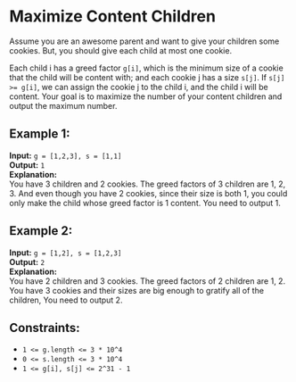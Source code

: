 # Maximize Content Children

Assume you are an awesome parent and want to give your children some cookies. But, you should give each child at most one cookie.

Each child i has a greed factor `g[i]`, which is the minimum size of a cookie that the child will be content with; and each cookie j has a size `s[j]`. If `s[j] >= g[i]`, we can assign the cookie j to the child i, and the child i will be content. Your goal is to maximize the number of your content children and output the maximum number.

## Example 1:

**Input:** `g = [1,2,3], s = [1,1]`  
**Output:** `1`  
**Explanation:**  
You have 3 children and 2 cookies. The greed factors of 3 children are 1, 2, 3. 
And even though you have 2 cookies, since their size is both 1, you could only make the child whose greed factor is 1 content.
You need to output 1.

## Example 2:

**Input:** `g = [1,2], s = [1,2,3]`  
**Output:** `2`  
**Explanation:**  
You have 2 children and 3 cookies. The greed factors of 2 children are 1, 2. 
You have 3 cookies and their sizes are big enough to gratify all of the children, 
You need to output 2.

## Constraints:

- `1 <= g.length <= 3 * 10^4`
- `0 <= s.length <= 3 * 10^4`
- `1 <= g[i], s[j] <= 2^31 - 1`
